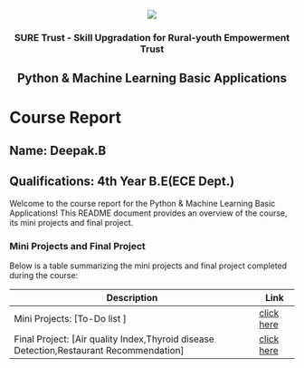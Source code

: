 <!-- PROJECT LOGO -->
<br />

<div align="center">
   <img src='https://user-images.githubusercontent.com/73131499/166115643-d3187f47-d38f-41b2-ae42-5ecbbc60de14.png' />


<h3 align="center">SURE Trust - Skill Upgradation for Rural-youth Empowerment Trust</h3>
  <h2> Python & Machine Learning Basic Applications </h2>
</div>

# Course Report

## Name: Deepak.B

## Qualifications: 4th Year B.E(ECE Dept.)

Welcome to the course report for the Python & Machine Learning Basic Applications! This README document provides an overview of the course, its mini projects and final project.

### Mini Projects and Final Project

Below is a table summarizing the mini projects and final project completed during the course:

| Description                               | Link                                    |
|-------------------------------------------|-----------------------------------------|
| Mini Projects: [To-Do list ]     | [click here](https://github.com/sure-trust/G26_Python/tree/main/Mini%20Projects/Deepak%20B)|
| Final Project: [Air quality Index,Thyroid disease Detection,Restaurant Recommendation]|[click here](https://github.com/sure-trust/G26_Python/tree/main/Final%20Capstone%20Project/Deepak%20B)|
